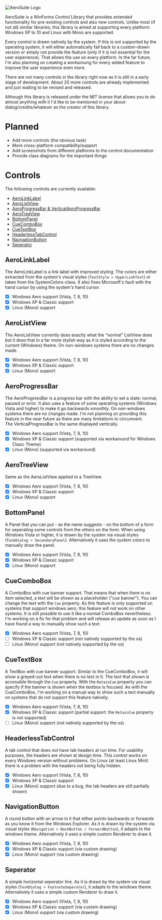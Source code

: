 ![AeroSuite Logo](http://www.vb-paradise.de/index.php/Attachment/32001-AeroSuite-Logo-png/)
<p>AeroSuite is a WinForms Control Library that provides extended functionality for pre-existing controls and also new controls. Unlike most (if not all) similar libraries, this library is aimed at supporting every platform: Windows XP to 10 and Linux with Mono are supported.</p>
<p>Every control is drawn natively by the system. If this is not supported by the operating system, it will either automatically fall back to a custom-drawn version or simply not provide the feature (only if it is not essential for the user experience). That allows the use on every platform. In the far future, I'm also planning on creating a workaroung for every added feature to improve the user experience even more.</p>
<p>There are not many controls in the library right now as it is still in a early stage of development. About 20 more controls are already implemented and just waiting to be revised and released.</p>
<p>Although this library is released under the MIT license that allows you to do almost anything with it I'd like to be mentioned in your about-dialog/credits/whatever as the creator of this library.</p>

# Planned
- Add more controls (the obvious task)
- More cross-platform compatibility/support
- Add screenshots from different platforms to the control documentation
- Provide class diagrams for the important things

# Controls
The following controls are currently available:
- [AeroLinkLabel](#aerolinklabel)
- [AeroListView](#aerolistview)
- [AeroProgressBar & VerticalAeroProgressBar](#aeroprogressbar)
- [AeroTreeView](#aerotreeview)
- [BottomPanel](#bottompanel)
- [CueComboBox](#cuecombobox)
- [CueTextBox](#cuetextbox)
- [HeaderlessTabControl](#headerlesstabcontrol)
- [NavigationButton](#navigationbutton)
- [Seperator](#seperator)

## AeroLinkLabel
The AeroLinkLabel is a link label with improved styling: The colors are either extracted from the system's visual styles (`TextStyle > HyperLinkText`) or taken from the SystemColors-class. It also fixes Microsoft's fault with the hand cursor by using the system's hand cursor.
- [x] Windows Aero support (Vista, 7, 8, 10)
- [x] Windows XP & Classic support
- [x] Linux (Mono) support

## AeroListView
The AeroListView currently does exactly what the "normal" ListView does but it does that in a far more stylish way as it is styled according to the current (Windows) theme. On non-windows systems there are no changes made.
- [x] Windows Aero support (Vista, 7, 8, 10)
- [x] Windows XP & Classic support
- [x] Linux (Mono) support

## AeroProgressBar
The AeroProgressBar is a progress bar with the ability to set a state: normal, paused or error. It also uses a feature of some operating systems (Windows Vista and higher) to make it go backwards smoothly. On non-windows systems there are no changes made. I'm not planning on providing this feature in the near future as there are many limitations to circumvent.<br>The VerticalProgressBar is the same displayed vertically.
- [x] Windows Aero support (Vista, 7, 8, 10)
- [x] Windows XP & Classic support (supported via workaround for Windows Clasic Theme)
- [x] Linux (Mono) (supported via workaround)

## AeroTreeView
Same as the AeroListView applied to a TreeView.
- [x] Windows Aero support (Vista, 7, 8, 10)
- [x] Windows XP & Classic support
- [x] Linux (Mono) support

## BottomPanel
A Panel that you can put - as the name suggests - on the bottom of a form for seperating some controls from the others on the form. When using Windows Vista or higher, it is drawn by the system via visual styles (`TaskDialog > SecondaryPanel`). Alternatively it uses the system colors to manually draw the panel.
- [x] Windows Aero support (Vista, 7, 8, 10)
- [x] Windows XP & Classic support
- [x] Linux (Mono) support

## CueComboBox
A ComboBox with cue banner support. That means that when there is no item selected, a text will be shown as a placeholder ("cue banner"). You can change the text with the `Cue` property.
As this feature is only supported on systems that support windows aero, this feature will not work on other systems. It is still possible to use it like a normal ComboBox nevertheless. I'm working on a fix for that problem and will release an update as soon as I have found a way to manually show such a text.
- [x] Windows Aero support (Vista, 7, 8, 10)
- [ ] Windows XP & Classic support (not natively supported by the os)
- [ ] Linux (Mono) support (not natively supported by the os)

## CueTextBox
A TextBox with cue banner support. Similar to the CueComboBox, it will show a greyed-out text when there is no text in it. The text that shown is accessible through the `Cue` property. With the `RetainCue` property you can specify if the banner is shown when the textbox is focused.
As with the CueComboBox, I'm working on a manual way to show such a text manually on systems that do not support this feature natively.
- [x] Windows Aero support (Vista, 7, 8, 10)
- [x] Windows XP & Classic support (partial support: the `RetainCue` property is not supported)
- [ ] Linux (Mono) support (not natively supported by the os)

## HeaderlessTabControl
A tab control that does not have tab headers at run time. For usability purposes, the headers are shown at design time.
This control works on every Windows version without problems. On Linux (at least Linux Mint) there is a problem with the headers not being fully hidden.
- [x] Windows Aero support (Vista, 7, 8, 10)
- [x] Windows XP & Classic support
- [x] Linux (Mono) support (due to a bug, the tab headers are still partially shown)

## NavigationButton
A round button with an arrow in it that either points backwards or forwards as you know it from the Windows Explorer. As it is drawn by the system via visual styles (`Navigation > BackButton / ForwardButton`), it adapts to the windows theme. Alternatively it uses a simple custom Renderer to draw it.
- [x] Windows Aero support (Vista, 7, 8, 10)
- [x] Windows XP & Classic support (via custom drawing)
- [x] Linux (Mono) support (via custom drawing)

## Seperator
A simple horizontal seperator line. As it is drawn by the system via visual styles (`TaskDialog > FootnoteSeperator`), it adapts to the windows theme. Alternatively it uses a simple custom Renderer to draw it.
- [x] Windows Aero support (Vista, 7, 8, 10)
- [x] Windows XP & Classic support (via custom drawing)
- [x] Linux (Mono) support (via custom drawing)

